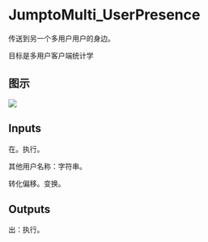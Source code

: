 # JumptoMulti_UserPresence

传送到另一个多用户用户的身边。

目标是多用户客户端统计学

## 图示

![]($-20221218-20102526.png)

## Inputs

在。执行。

其他用户名称：字符串。

转化偏移。变换。  

## Outputs

出：执行。
